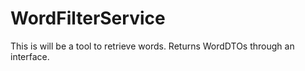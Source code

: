 # WordFilterService
This is will be a tool to retrieve words. Returns WordDTOs through an interface.   
